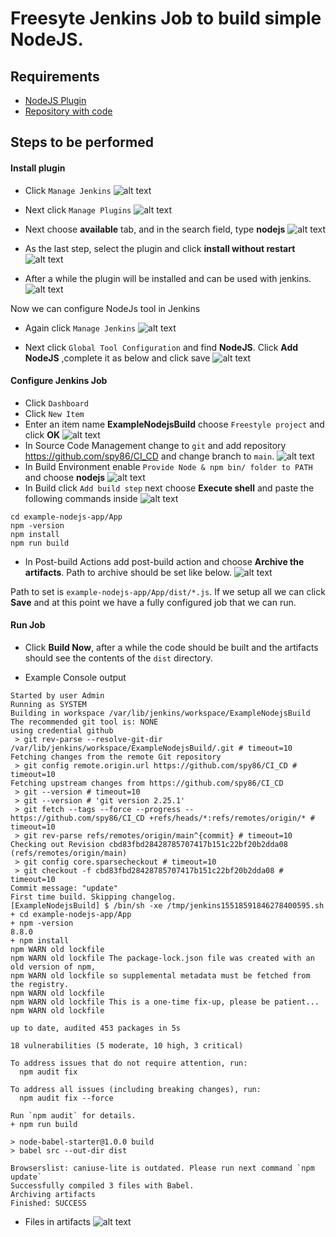 # Freesyte Jenkins Job to build simple NodeJS.

## Requirements
* [NodeJS Plugin](https://plugins.jenkins.io/nodejs/)
* [Repository with code](https://github.com/spy86/CI_CD/tree/main/example-nodejs-app/App)

## Steps to be performed

#### Install plugin

* Click `Manage Jenkins`
![alt text](https://github.com/spy86/CI_CD/blob/gh-pages/images/build1.png?raw=true)

* Next click `Manage Plugins` 
![alt text](https://github.com/spy86/CI_CD/blob/gh-pages/images/build2.png?raw=true)

* Next choose **available** tab, and in the search field, type **nodejs**
![alt text](https://github.com/spy86/CI_CD/blob/gh-pages/images/build3.png?raw=true)

* As the last step, select the plugin and click **install without restart**
![alt text](https://github.com/spy86/CI_CD/blob/gh-pages/images/build4.png?raw=true)

* After a while the plugin will be installed and can be used with jenkins.
![alt text](https://github.com/spy86/CI_CD/blob/gh-pages/images/build5.png?raw=true)

Now we can configure NodeJs tool in Jenkins
* Again click `Manage Jenkins`
![alt text](https://github.com/spy86/CI_CD/blob/gh-pages/images/build6.png?raw=true)

* Next click `Global Tool Configuration` and find **NodeJS**. Click **Add NodeJS** ,complete it as below and click save
![alt text](https://github.com/spy86/CI_CD/blob/gh-pages/images/build7.png?raw=true)


#### Configure Jenkins Job

* Click `Dashboard`
* Click `New Item`
* Enter an item name **ExampleNodejsBuild** choose `Freestyle project` and click **OK**
![alt text](https://github.com/spy86/CI_CD/blob/gh-pages/images/build8.png?raw=true)
* In Source Code Management change to `git` and add repository https://github.com/spy86/CI_CD and change branch to `main`.
![alt text](https://github.com/spy86/CI_CD/blob/gh-pages/images/build9.png?raw=true)
* In Build Environment enable `Provide Node & npm bin/ folder to PATH` and choose **nodejs**
![alt text](https://github.com/spy86/CI_CD/blob/gh-pages/images/build10.png?raw=true)
* In Build click `Add build step` next choose **Execute shell** and paste the following commands inside
![alt text](https://github.com/spy86/CI_CD/blob/gh-pages/images/build11.png?raw=true)
```
cd example-nodejs-app/App
npm -version
npm install
npm run build
```
* In Post-build Actions add post-build action and choose **Archive the artifacts**. Path to archive should be set like below.
![alt text](https://github.com/spy86/CI_CD/blob/gh-pages/images/build12.png?raw=true)

Path to set is `example-nodejs-app/App/dist/*.js`. If we setup all we can click **Save** and at this point we have a fully configured job that we can run.

#### Run Job

* Click **Build Now**, after a while the code should be built and the artifacts should see the contents of the `dist` directory.

* Example Console output
```
Started by user Admin
Running as SYSTEM
Building in workspace /var/lib/jenkins/workspace/ExampleNodejsBuild
The recommended git tool is: NONE
using credential github
 > git rev-parse --resolve-git-dir /var/lib/jenkins/workspace/ExampleNodejsBuild/.git # timeout=10
Fetching changes from the remote Git repository
 > git config remote.origin.url https://github.com/spy86/CI_CD # timeout=10
Fetching upstream changes from https://github.com/spy86/CI_CD
 > git --version # timeout=10
 > git --version # 'git version 2.25.1'
 > git fetch --tags --force --progress -- https://github.com/spy86/CI_CD +refs/heads/*:refs/remotes/origin/* # timeout=10
 > git rev-parse refs/remotes/origin/main^{commit} # timeout=10
Checking out Revision cbd83fbd28428785707417b151c22bf20b2dda08 (refs/remotes/origin/main)
 > git config core.sparsecheckout # timeout=10
 > git checkout -f cbd83fbd28428785707417b151c22bf20b2dda08 # timeout=10
Commit message: "update"
First time build. Skipping changelog.
[ExampleNodejsBuild] $ /bin/sh -xe /tmp/jenkins15518591846278400595.sh
+ cd example-nodejs-app/App
+ npm -version
8.8.0
+ npm install
npm WARN old lockfile 
npm WARN old lockfile The package-lock.json file was created with an old version of npm,
npm WARN old lockfile so supplemental metadata must be fetched from the registry.
npm WARN old lockfile 
npm WARN old lockfile This is a one-time fix-up, please be patient...
npm WARN old lockfile 

up to date, audited 453 packages in 5s

18 vulnerabilities (5 moderate, 10 high, 3 critical)

To address issues that do not require attention, run:
  npm audit fix

To address all issues (including breaking changes), run:
  npm audit fix --force

Run `npm audit` for details.
+ npm run build

> node-babel-starter@1.0.0 build
> babel src --out-dir dist

Browserslist: caniuse-lite is outdated. Please run next command `npm update`
Successfully compiled 3 files with Babel.
Archiving artifacts
Finished: SUCCESS
```

* Files in artifacts
![alt text](https://github.com/spy86/CI_CD/blob/gh-pages/images/build13.png?raw=true)